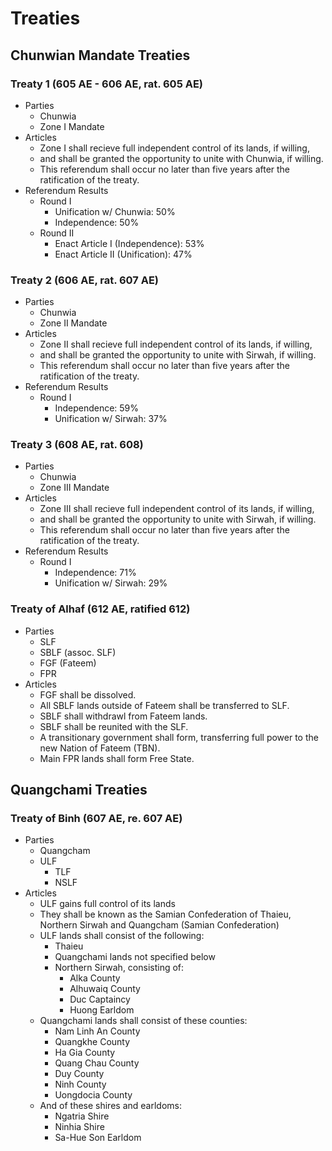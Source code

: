 # Treaties

## Chunwian Mandate Treaties

### Treaty 1 (605 AE - 606 AE, rat. 605 AE)

* Parties
    * Chunwia
    * Zone I Mandate
* Articles
    * Zone I shall recieve full independent control of its lands, if willing,
    * and shall be granted the opportunity to unite with Chunwia, if willing.
    * This referendum shall occur no later than five years after the ratification of the treaty.
* Referendum Results
    * Round I
        - Unification w/ Chunwia: 50%
        - Independence: 50%
    * Round II
        - Enact Article I (Independence): 53%
        - Enact Article II (Unification): 47%

### Treaty 2 (606 AE, rat. 607 AE)

* Parties
    * Chunwia
    * Zone II Mandate
* Articles
    * Zone II shall recieve full independent control of its lands, if willing,
    * and shall be granted the opportunity to unite with Sirwah, if willing.
    * This referendum shall occur no later than five years after the ratification of the treaty.
* Referendum Results
    * Round I
        - Independence: 59%
        - Unification w/ Sirwah: 37%
        
### Treaty 3 (608 AE, rat. 608)

* Parties
    * Chunwia
    * Zone III Mandate
* Articles
    * Zone III shall recieve full independent control of its lands, if willing,
    * and shall be granted the opportunity to unite with Sirwah, if willing.
    * This referendum shall occur no later than five years after the ratification of the treaty.
* Referendum Results
    * Round I
        - Independence: 71%
        - Unification w/ Sirwah: 29%

### Treaty of Alhaf (612 AE, ratified 612)

* Parties
    * SLF
    * SBLF (assoc. SLF)
    * FGF (Fateem)
    * FPR
* Articles
    * FGF shall be dissolved.
    * All SBLF lands outside of Fateem shall be transferred to SLF.
    * SBLF shall withdrawl from Fateem lands.
    * SBLF shall be reunited with the SLF.
    * A transitionary government shall form, transferring full power to the new Nation of Fateem (TBN).
    * Main FPR lands shall form Free State.

## Quangchami Treaties

### Treaty of Binh (607 AE, re. 607 AE)

* Parties
    * Quangcham
    * ULF
        - TLF
        - NSLF
* Articles
    * ULF gains full control of its lands
    * They shall be known as the Samian Confederation of Thaieu, Northern Sirwah and Quangcham (Samian Confederation)
    * ULF lands shall consist of the following:
        - Thaieu
        - Quangchami lands not specified below
        * Northern Sirwah, consisting of:
            - Alka County
            - Alhuwaiq County
            - Duc Captaincy
            - Huong Earldom
    * Quangchami lands shall consist of these counties:
        - Nam Linh An County
        - Quangkhe County
        - Ha Gia County
        - Quang Chau County
        - Duy County
        - Ninh County
        - Uongdocia County
    * And of these shires and earldoms:
        - Ngatria Shire
        - Ninhia Shire
        - Sa-Hue Son Earldom
    
